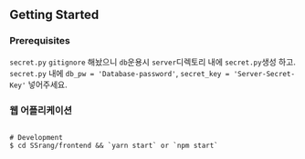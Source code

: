 ## Getting Started

### Prerequisites
`secret.py` `gitignore` 해놨으니 `db`운용시 `server`디렉토리 내에 `secret.py`생성 하고.<br>
`secret.py` 내에 `db_pw = 'Database-password'`, `secret_key = 'Server-Secret-Key'` 넣어주세요.

### 웹 어플리케이션

<pre>
<code>
# Development
$ cd SSrang/frontend && `yarn start` or `npm start`
</code>
</pre>
